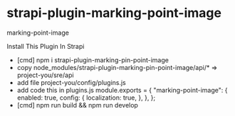 # strapi-plugin-marking-point-image

marking-point-image

Install This Plugin In Strapi

- [cmd] npm i strapi-plugin-marking-pin-point-image
- copy node_modules/strapi-plugin-marking-pin-point-image/api/\* => project-you/sre/api
- add file project-you/config/plugins.js
- add code this in plugins.js
  module.exports = {
  "marking-point-image": {
  enabled: true,
  config: {
  localization: true,
  },
  },
  };
- [cmd] npm run build && npm run develop

